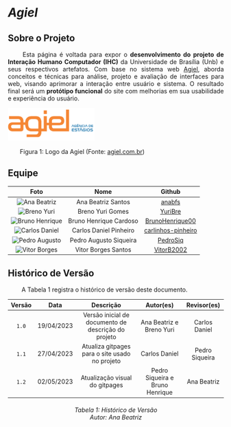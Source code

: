 # ***Agiel***
## **Sobre o Projeto**
<p align="justify">
&emsp;&emsp; Esta página é voltada para expor o <b>desenvolvimento do projeto de Interação Humano Computador (IHC)</b> da Universidade de Brasília (Unb) e seus respectivos artefatos. Com base no sistema web <a href='https://www.agiel.com.br/site/'>Agiel</a>, aborda conceitos e técnicas para análise, projeto e avaliação de interfaces para web, visando aprimorar a interação entre usuário e sistema. O resultado final será um <b>protótipo funcional</b> do site com melhorias em sua usabilidade e experiência do usuário.
</p>

<img src="./assets/agiel.png" alt="logo" width="40%" style="float: none; margin: auto"/>
<p align="justify">
&emsp;&emsp;Figura 1: Logo da Agiel (Fonte: <a href='https://www.agiel.com.br/site/'>agiel.com.br</a>)
</p>

## **Equipe**

|                                              Foto                                               |       Nome       |                          Github                           |
| :---------------------------------------------------------------------------------------------: | :--------------: | :-------------------------------------------------------: |
|        <img src="https://github.com/anabfs.png" alt="Ana Beatriz" style="width: 10vw">          | Ana Beatriz Santos |  [anabfs](https://github.com/anabfs) |
|    <img src="https://github.com/YuriBre.png" alt="Breno Yuri" style="width: 10vw">              | Breno Yuri Gomes |  [YuriBre](https://github.com/YuriBre) |
|   <img src="https://github.com/BrunoHenrique00.png" alt="Bruno Henrique" style="width: 10vw"> | Bruno Henrique Cardoso | [BrunoHenrique00](https://github.com/BrunoHenrique00) |
|<img src="https://github.com/carlinhos-pinheiro.png" alt="Carlos Daniel" style="width: 10vw"> | Carlos Daniel Pinheiro | [carlinhos-pinheiro](https://github.com/carlinhos-pinheiro) |
|   <img src="https://github.com/PedroSiq.png" alt="Pedro Augusto" style="width: 10vw">       | Pedro Augusto Siqueira | [PedroSiq](https://github.com/PedroSiq) |
|      <img src="https://github.com/VitorB2002.png" alt="Vitor Borges" style="width: 10vw">       | Vitor Borges Santos  | [VitorB2002](https://github.com/VitorB2002) |


## **Histórico de Versão**
<p align="justify">
&emsp;&emsp; A Tabela 1 registra o histórico de versão deste documento.
</p>

|   Versão   | Data  |                      Descrição                      |    Autor(es)     |  Revisor(es)  |
| :--------: | :---: | :-------------------------------------------------: | :--------------: | :-----------: |
| `1.0` | 19/04/2023 | Versão inicial de documento de descrição do projeto | Ana Beatriz e Breno Yuri | Carlos Daniel |
| `1.1` | 27/04/2023 | Atualiza gitpages para o site usado no projeto | Carlos Daniel | Pedro Siqueira |
| `1.2` | 02/05/2023 | Atualização visual do gitpages | Pedro Siqueira e Bruno Henrique | Ana Beatriz |

<h6 align = "center"> Tabela 1: Histórico de Versão
<br> Autor: Ana Beatriz</h6>